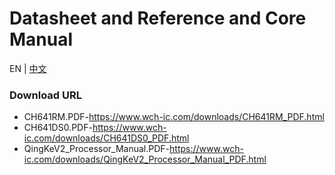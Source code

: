 # Datasheet and Reference and Core Manual

EN | [中文][def]

### Download URL

- CH641RM.PDF-https://www.wch-ic.com/downloads/CH641RM_PDF.html
- CH641DS0.PDF-https://www.wch-ic.com/downloads/CH641DS0_PDF.html
- QingKeV2_Processor_Manual.PDF-https://www.wch-ic.com/downloads/QingKeV2_Processor_Manual_PDF.html


[def]: README_zh.md
